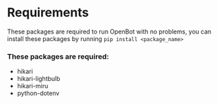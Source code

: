 # Requirements
These packages are required to run OpenBot with no problems, you can install these packages by running `pip install <package_name>`

### These packages are required:

* hikari
* hikari-lightbulb
* hikari-miru
* python-dotenv

